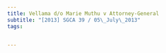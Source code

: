 ```yaml
---
title: Vellama d/o Marie Muthu v Attorney-General 
subtitle: "[2013] SGCA 39 / 05\_July\_2013"
tags:


---
```


